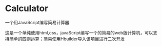 # Calculator
一个用JavaScript编写简易计算器

这是一个单纯使用html,css，javaScript编写一个的简易的web版计算机，可以支持简单的四则运算；简易使用Hbuilder导入该项目进行二次开发
